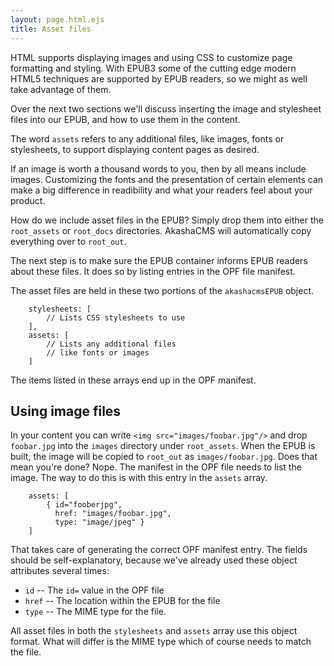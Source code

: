 ```yaml
---
layout: page.html.ejs
title: Asset files
---
```


HTML supports displaying images and using CSS to customize page formatting and styling.  With EPUB3 some of the cutting edge modern HTML5 techniques are supported by EPUB readers, so we might as well take advantage of them.

Over the next two sections we'll discuss inserting the image and stylesheet files into our EPUB, and how to use them in the content.

The word `assets` refers to any additional files, like images, fonts or stylesheets, to support displaying content pages as desired.  

If an image is worth a thousand words to you, then by all means include images.  Customizing the fonts and the presentation of certain elements can make a big difference in readibility and what your readers feel about your product.

How do we include asset files in the EPUB?  Simply drop them into either the `root_assets` or `root_docs` directories.  AkashaCMS will automatically copy everything over to `root_out`.

The next step is to make sure the EPUB container informs EPUB readers about these files.  It does so by listing entries in the OPF file manifest.  

The asset files are held in these two portions of the `akashacmsEPUB` object.

```
    stylesheets: [
        // Lists CSS stylesheets to use
    ],
    assets: [
        // Lists any additional files
        // like fonts or images
    ]
```

The items listed in these arrays end up in the OPF manifest.

## Using image files

In your content you can write `<img src="images/foobar.jpg"/>` and drop `foobar.jpg` into the `images` directory under `root_assets`.  When the EPUB is built, the image will be copied to `root_out` as `images/foobar.jpg`.  Does that mean you're done?  Nope.  The manifest in the OPF file needs to list the image.  The way to do this is with this entry in the `assets` array.

```
    assets: [
        { id="fooberjpg",
          href: "images/foobar.jpg",
          type: "image/jpeg" }
    ]
```

That takes care of generating the correct OPF manifest entry.  The fields should be self-explanatory, because we've already used these object attributes several times:

* `id` -- The `id=` value in the OPF file
* `href` -- The location within the EPUB for the file
* `type` -- The MIME type for the file.

All asset files in both the `stylesheets` and `assets` array use this object format.  What will differ is the MIME type which of course needs to match the file.
